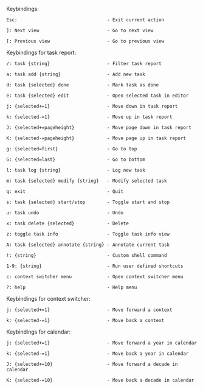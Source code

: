 Keybindings:

    Esc:                                 - Exit current action

    ]: Next view                         - Go to next view

    [: Previous view                     - Go to previous view


Keybindings for task report:

    /: task {string}                     - Filter task report

    a: task add {string}                 - Add new task

    d: task {selected} done              - Mark task as done

    e: task {selected} edit              - Open selected task in editor

    j: {selected+=1}                     - Move down in task report

    k: {selected-=1}                     - Move up in task report

    J: {selected+=pageheight}            - Move page down in task report

    K: {selected-=pageheight}            - Move page up in task report

    g: {selected=first}                  - Go to top

    G: {selected=last}                   - Go to bottom

    l: task log {string}                 - Log new task

    m: task {selected} modify {string}   - Modify selected task

    q: exit                              - Quit

    s: task {selected} start/stop        - Toggle start and stop

    u: task undo                         - Undo

    x: task delete {selected}            - Delete

    z: toggle task info                  - Toggle task info view

    A: task {selected} annotate {string} - Annotate current task

    !: {string}                          - Custom shell command

    1-9: {string}                        - Run user defined shortcuts

    c: context switcher menu             - Open context switcher menu

    ?: help                              - Help menu


Keybindings for context switcher:

    j: {selected+=1}                     - Move forward a context

    k: {selected-=1}                     - Move back a context


Keybindings for calendar:

    j: {selected+=1}                     - Move forward a year in calendar

    k: {selected-=1}                     - Move back a year in calendar

    J: {selected+=10}                    - Move forward a decade in calendar

    K: {selected-=10}                    - Move back a decade in calendar
